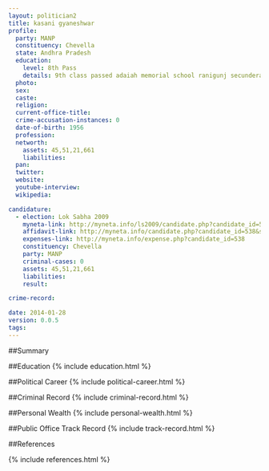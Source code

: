 ```yaml
---
layout: politician2
title: kasani gyaneshwar
profile: 
  party: MANP
  constituency: Chevella
  state: Andhra Pradesh
  education: 
    level: 8th Pass
    details: 9th class passed adaiah memorial school ranigunj secunderabad
  photo: 
  sex: 
  caste: 
  religion: 
  current-office-title: 
  crime-accusation-instances: 0
  date-of-birth: 1956
  profession: 
  networth: 
    assets: 45,51,21,661
    liabilities: 
  pan: 
  twitter: 
  website: 
  youtube-interview: 
  wikipedia: 

candidature: 
  - election: Lok Sabha 2009
    myneta-link: http://myneta.info/ls2009/candidate.php?candidate_id=538
    affidavit-link: http://myneta.info/candidate.php?candidate_id=538&scan=original
    expenses-link: http://myneta.info/expense.php?candidate_id=538
    constituency: Chevella 
    party: MANP
    criminal-cases: 0
    assets: 45,51,21,661
    liabilities: 
    result:  

crime-record: 

date: 2014-01-28
version: 0.0.5
tags: 
---
```

##Summary


##Education
{% include education.html %}


##Political Career
{% include political-career.html %}


##Criminal Record
{% include criminal-record.html %}


##Personal Wealth
{% include personal-wealth.html %}


##Public Office Track Record
{% include track-record.html %}


##References


{% include references.html %}